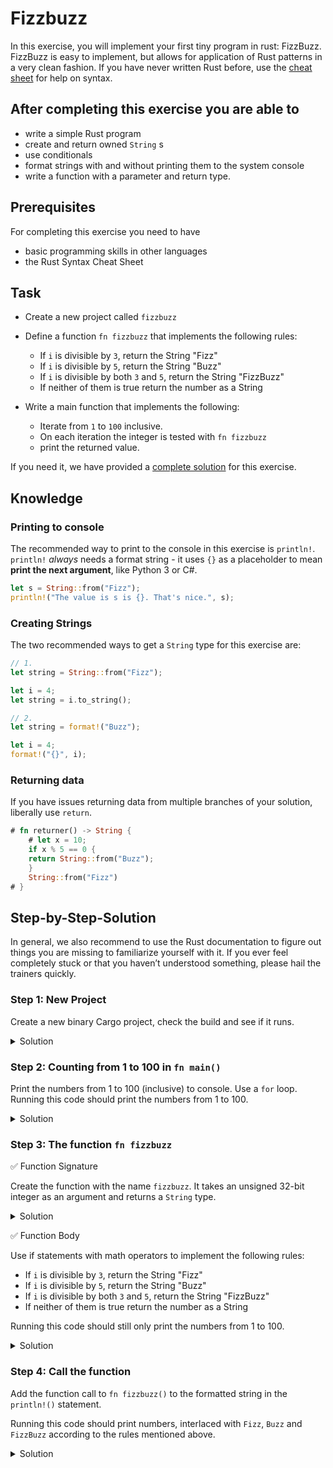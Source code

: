 # Fizzbuzz

In this exercise, you will implement your first tiny program in rust: FizzBuzz. FizzBuzz is easy to implement, but allows for application of Rust patterns in a very clean fashion. If you have never written Rust before, use the [cheat sheet](/fizzbuzz-cheat-sheet.md/) for help on syntax.

## After completing this exercise you are able to

- write a simple Rust program
- create and return owned `String` s
- use conditionals
- format strings with and without printing them to the system console
- write a function with a parameter and return type.

## Prerequisites

For completing this exercise you need to have

- basic programming skills in other languages
- the Rust Syntax Cheat Sheet

## Task

- Create a new project called `fizzbuzz`
- Define a function `fn fizzbuzz` that implements the following rules:
  - If `i` is divisible by `3`, return the String "Fizz"
  - If `i` is divisible by `5`, return the String "Buzz"
  - If `i` is divisible by both `3` and `5`, return the String "FizzBuzz"
  - If neither of them is true return the number as a String

- Write a main function that implements the following:

  - Iterate from `1` to `100` inclusive.
  - On each iteration the integer is tested with `fn fizzbuzz`
  - print the returned value.

If you need it, we have provided a [complete solution](../../exercise-solutions/fizzbuzz/src/examples/fizzbuzz.rs) for this exercise.

## Knowledge

### Printing to console

The recommended way to print to the console in this exercise is `println!`. `println!` *always* needs a format string - it uses `{}` as a placeholder to mean **print the next argument**, like Python 3 or C#.

```rust
let s = String::from("Fizz");
println!("The value is s is {}. That's nice.", s);
```

### Creating Strings

The two recommended ways to get a `String` type for this exercise are:

```rust
// 1.
let string = String::from("Fizz");

let i = 4;
let string = i.to_string();

// 2. 
let string = format!("Buzz");

let i = 4;
format!("{}", i);
```

### Returning data

If you have issues returning data from multiple branches of your solution, liberally use `return`.

```rust
# fn returner() -> String {
    # let x = 10;
    if x % 5 == 0 {
    return String::from("Buzz");
    }
    String::from("Fizz")
# }

```

## Step-by-Step-Solution

In general, we also recommend to use the Rust documentation to figure out things you are missing to familiarize yourself with it. If you ever feel completely stuck or that you haven’t understood something, please hail the trainers quickly.

### Step 1: New Project

Create a new binary Cargo project, check the build and see if it runs.

<details>
  <summary>Solution</summary>

```shell
cargo new fizzbuzz 
cd fizzbuzz 
cargo run
```

</details>

### Step 2: Counting from 1 to 100 in `fn main()`

Print the numbers from 1 to 100 (inclusive) to console. Use a `for` loop.
Running this code should print the numbers from 1 to 100.

<details>
  <summary>Solution</summary>

```rust
fn main() {
    for i in 1..=100 {
        println!("{}", i);
    }
}
```

</details>

### Step 3: The function `fn fizzbuzz`

✅ Function Signature

Create the function with the name `fizzbuzz`. It takes an unsigned 32-bit integer as an argument and returns a `String` type.

<details>
  <summary>Solution</summary>

```rust
fn fizzbuzz(i: u32) -> String {
    unimplemented!()
}
```

</details>

✅ Function Body

Use if statements with math operators to implement the following rules:

- If `i` is divisible by `3`, return the String "Fizz"
- If `i` is divisible by `5`, return the String "Buzz"
- If `i` is divisible by both `3` and `5`, return the String "FizzBuzz"
- If neither of them is true return the number as a String

Running this code should still only print the numbers from 1 to 100.

<details>
  <summary>Solution</summary>

```rust
fn fizzbuzz(i: u32) -> String {
    if i % 3 == 0 && i % 5 == 0 {
        format!("FizzBuzz")
    } else if i % 3 == 0 {
        format!("Fizz")
    } else if i % 5 == 0 {
        format!("Buzz")
    } else {
        format!("{}", i)
    }
}
```

</details>

### Step 4: Call the function

Add the function call to `fn fizzbuzz()` to the formatted string in the `println!()` statement. 

Running this code should print numbers, interlaced with `Fizz`, `Buzz` and `FizzBuzz` according to the rules mentioned above.

<details>
  <summary>Solution</summary>

```rust
# fn fizzbuzz(i: u32) -> String {
#     if i % 3 == 0 && i % 5 == 0 {
#         format!("FizzBuzz")
#     } else if i % 3 == 0 {
#         format!("Fizz")
#     } else if i % 5 == 0 {
#         format!("Buzz")
#     } else {
#         format!("{}", i)
#     }
# }

fn main() {
    for i in 1..=100 {
        println!("{}", fizzbuzz(i));
    }
}
```

</details>
